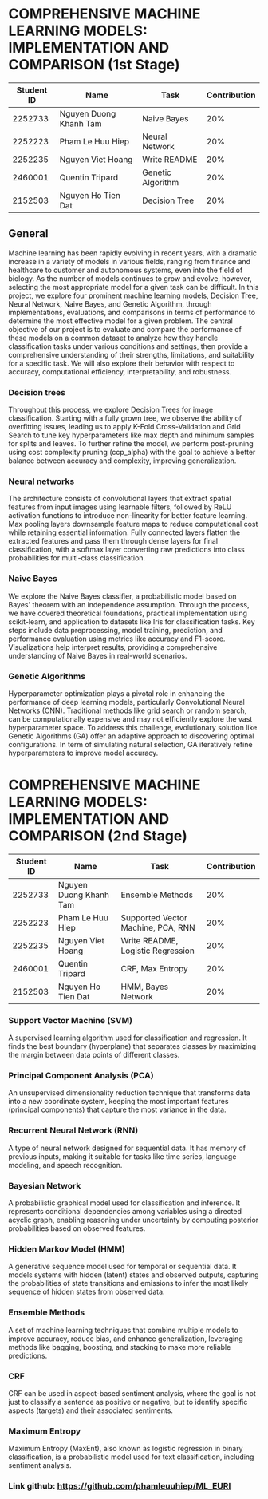 # COMPREHENSIVE MACHINE LEARNING MODELS: IMPLEMENTATION AND COMPARISON (1st Stage) 

<div align='center'>

| **Student ID** | **Name** | **Task** | **Contribution** |
| -------------- | ---------------------- | --------------- | ----------------------- |
| 2252733        | Nguyen Duong Khanh Tam | Naive Bayes     |           20%           |
| 2252223        | Pham Le Huu Hiep       | Neural Network  |           20%           |
| 2252235        | Nguyen Viet Hoang      | Write README    |           20%           |
| 2460001        | Quentin Tripard        | Genetic Algorithm | 20% |
| 2152503        | Nguyen Ho Tien Dat     | Decision Tree   |           20%           |

</div>

## General
Machine learning has been rapidly evolving in recent years, with a dramatic increase in a variety of models in various fields, ranging from finance and healthcare to customer and autonomous systems, even into the field of biology. As the number of models continues to grow and evolve, however, selecting the most appropriate model for a given task can be difficult. In this project, we explore four prominent machine learning models, Decision Tree, Neural Network, Naive Bayes, and Genetic Algorithm, through implementations, evaluations, and comparisons in terms of performance to determine the most effective model for a given problem. The central objective of our project is to evaluate and compare the performance of these models on a common dataset to analyze how they handle classification tasks under various conditions and settings, then provide a comprehensive understanding of their strengths, limitations, and suitability for a specific task. We will also explore their behavior with respect to accuracy, computational efficiency, interpretability, and robustness.

### Decision trees
Throughout this process, we explore Decision Trees for image classification. Starting with a fully grown tree, we observe the ability of overfitting issues, leading us to apply K-Fold Cross-Validation and Grid Search to tune key hyperparameters like max depth and minimum samples for splits and leaves. To further refine the model, we perform post-pruning using cost complexity pruning (ccp_alpha) with the goal to achieve a better balance between accuracy and complexity, improving generalization.

### Neural networks
The architecture consists of convolutional layers that extract spatial features from input images using learnable filters, followed by ReLU activation functions to introduce non-linearity for better feature learning. Max pooling layers downsample feature maps to reduce computational cost while retaining essential information. Fully connected layers flatten the extracted features and pass them through dense layers for final classification, with a softmax layer converting raw predictions into class probabilities for multi-class classification.

### Naive Bayes
We explore the Naive Bayes classifier, a probabilistic model based on Bayes' theorem with an independence assumption. Through the process, we have covered theoretical foundations, practical implementation using scikit-learn, and application to datasets like Iris for classification tasks. Key steps include data preprocessing, model training, prediction, and performance evaluation using metrics like accuracy and F1-score. Visualizations help interpret results, providing a comprehensive understanding of Naive Bayes in real-world scenarios.

### Genetic Algorithms
Hyperparameter optimization plays a pivotal role in enhancing the performance of deep learning models, particularly Convolutional Neural Networks (CNN). Traditional methods like grid search or random search, can be computationally expensive and may not efficiently explore the vast hyperparameter space. To address this challenge, evolutionary solution like Genetic Algorithms (GA) offer an adaptive approach to discovering optimal configurations. In term of simulating natural selection, GA iteratively refine hyperparameters to improve model accuracy. 


# COMPREHENSIVE MACHINE LEARNING MODELS: IMPLEMENTATION AND COMPARISON (2nd Stage) 

<div align='center'>

| **Student ID** | **Name** | **Task** | **Contribution** |
| -------------- | ---------------------- | --------------- | ----------------------- |
| 2252733        | Nguyen Duong Khanh Tam | Ensemble Methods     |           20%           |
| 2252223        | Pham Le Huu Hiep       | Supported Vector Machine, PCA, RNN  |           20%           |
| 2252235        | Nguyen Viet Hoang      | Write README, Logistic Regression    |           20%           |
| 2460001        | Quentin Tripard        | CRF, Max Entropy | 20% |
| 2152503        | Nguyen Ho Tien Dat     | HMM, Bayes Network   |           20%           |

</div>

### Support Vector Machine (SVM)
A supervised learning algorithm used for classification and regression. It finds the best boundary (hyperplane) that separates classes by maximizing the margin between data points of different classes.

### Principal Component Analysis (PCA)
An unsupervised dimensionality reduction technique that transforms data into a new coordinate system, keeping the most important features (principal components) that capture the most variance in the data.

### Recurrent Neural Network (RNN)
A type of neural network designed for sequential data. It has memory of previous inputs, making it suitable for tasks like time series, language modeling, and speech recognition.

### Bayesian Network
A probabilistic graphical model used for classification and inference. It represents conditional dependencies among variables using a directed acyclic graph, enabling reasoning under uncertainty by computing posterior probabilities based on observed features.

### Hidden Markov Model (HMM)
A generative sequence model used for temporal or sequential data. It models systems with hidden (latent) states and observed outputs, capturing the probabilities of state transitions and emissions to infer the most likely sequence of hidden states from observed data.

### Ensemble Methods  
A set of machine learning techniques that combine multiple models to improve accuracy, reduce bias, and enhance generalization, leveraging methods like bagging, boosting, and stacking to make more reliable predictions.

### CRF 
CRF can be used in aspect-based sentiment analysis, where the goal is not just to classify a sentence as positive or negative, but to identify specific aspects (targets) and their associated sentiments.

### Maximum Entropy
Maximum Entropy (MaxEnt), also known as logistic regression in binary classification, is a probabilistic model used for text classification, including sentiment analysis.

### Link github: https://github.com/phamleuuhiep/ML_EURI
